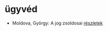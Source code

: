 # ügyvéd

- Moldova, György: A jog zsoldosai [részletek](_details/Moldova%2C%20Gy%C3%B6rgy.md#id_352)